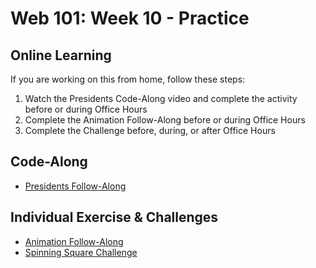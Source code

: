 # Web 101: Week 10 - Practice

## Online Learning
If you are working on this from home, follow these steps:

1. Watch the Presidents Code-Along video and complete the activity before or during Office Hours
1. Complete the Animation Follow-Along before or during Office Hours
1. Complete the Challenge before, during, or after Office Hours

## Code-Along
- [Presidents Follow-Along](PresidentsFollowAlong.md)

## Individual Exercise & Challenges
- [Animation Follow-Along](AnimationFollowAlong.md)
- [Spinning Square Challenge](SpinningSquareChallenge.md)